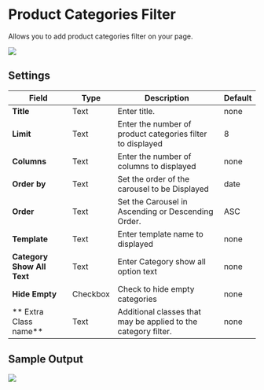 # Product Categories Filter

Allows you to add product categories filter on your page.

![](http://transvelo.github.io/docs/electro/images/vc-brand-carousel-setting.png)

## Settings

| Field | Type | Description | Default
| -- | -- | -- | -- |
| **Title** | Text |  Enter title. | none
| **Limit** | Text |  Enter the number of product categories filter to displayed | 8
| **Columns** | Text | Enter the number of columns to displayed | none
| **Order by** | Text |  Set the order of the carousel to be Displayed | date
| **Order** | Text | Set the Carousel in Ascending or Descending Order. | ASC
| **Template** | Text | Enter template name to displayed | none
| **Category Show All Text** | Text | Enter Category show all option text | none
| **Hide Empty** | Checkbox | Check to hide empty categories | none
| ** Extra Class name** | Text | Additional classes that may be applied to the category filter. | none


## Sample Output

![](http://transvelo.github.io/docs/electro/images/vc-brands-carousel-output.png)
